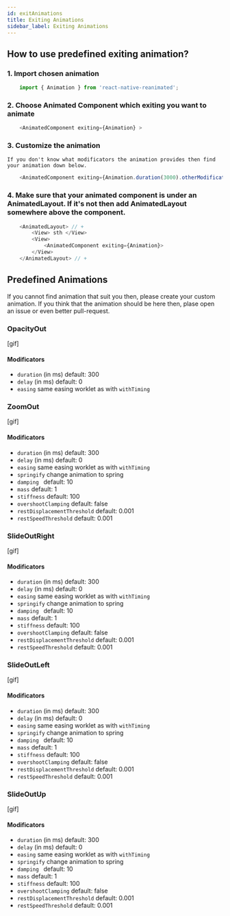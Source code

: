```yaml
---
id: exitAnimations
title: Exiting Animations
sidebar_label: Exiting Animations
---
```


## How to use predefined exiting animation?

### 1. Import chosen animation
```js
    import { Animation } from 'react-native-reanimated';
```
### 2. Choose Animated Component which exiting you want to animate
```js
    <AnimatedComponent exiting={Animation} >
```
### 3. Customize the animation
    If you don't know what modificators the animation provides then find your animation down below.
```js
    <AnimatedComponent exiting={Animation.duration(3000).otherModificator()} >
```
### 4. Make sure that your animated component is under an AnimatedLayout. If it's not then add AnimatedLayout somewhere above the component.
```js
    <AnimatedLayout> // +
        <View> sth </View>
        <View> 
            <AnimatedComponent exiting={Animation}>
        </View>
    </AnimatedLayout> // +
```

## Predefined Animations 
If you cannot find animation that suit you then, please create your custom animation. If you think that the animation should be 
here then, plase open an issue or even better pull-request. 

### OpacityOut
[gif]
#### Modificators
* `duration` (in ms) default: 300
* `delay` (in ms) default: 0
* `easing` same easing worklet as with `withTiming`

### ZoomOut 
[gif]
#### Modificators
* `duration` (in ms) default: 300
* `delay` (in ms) default: 0
* `easing` same easing worklet as with `withTiming`
* `springify` change animation to spring
* `damping ` default: 10
* `mass` default: 1
* `stiffness` default: 100
* `overshootClamping` default: false
* `restDisplacementThreshold` default: 0.001
* `restSpeedThreshold` default: 0.001

### SlideOutRight
[gif]
#### Modificators
* `duration` (in ms) default: 300
* `delay` (in ms) default: 0
* `easing` same easing worklet as with `withTiming`
* `springify` change animation to spring
* `damping ` default: 10
* `mass` default: 1
* `stiffness` default: 100
* `overshootClamping` default: false
* `restDisplacementThreshold` default: 0.001
* `restSpeedThreshold` default: 0.001

### SlideOutLeft
[gif]
#### Modificators
* `duration` (in ms) default: 300
* `delay` (in ms) default: 0
* `easing` same easing worklet as with `withTiming`
* `springify` change animation to spring
* `damping ` default: 10
* `mass` default: 1
* `stiffness` default: 100
* `overshootClamping` default: false
* `restDisplacementThreshold` default: 0.001
* `restSpeedThreshold` default: 0.001

### SlideOutUp
[gif]
#### Modificators
* `duration` (in ms) default: 300
* `delay` (in ms) default: 0
* `easing` same easing worklet as with `withTiming`
* `springify` change animation to spring
* `damping ` default: 10
* `mass` default: 1
* `stiffness` default: 100
* `overshootClamping` default: false
* `restDisplacementThreshold` default: 0.001
* `restSpeedThreshold` default: 0.001

